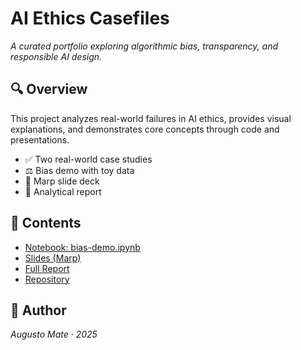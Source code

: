# AI Ethics Casefiles

_A curated portfolio exploring algorithmic bias, transparency, and responsible AI design._

## 🔍 Overview

This project analyzes real-world failures in AI ethics, provides visual explanations, and demonstrates core concepts through code and presentations.

- ✅ Two real-world case studies
- ⚖️ Bias demo with toy data
- 🧠 Marp slide deck
- 📄 Analytical report

## 📂 Contents

- [Notebook: bias-demo.ipynb](../src/bias-demo.ipynb)
- [Slides (Marp)](../slides/ai-ethics-casefiles.md)
- [Full Report](../docs/report.md)
- [Repository](https://github.com/Augusto047/ai-ethics-casefiles)

## 👤 Author

*Augusto Mate · 2025*

